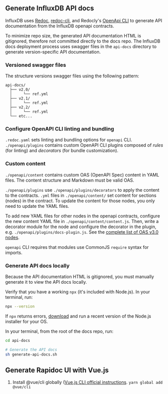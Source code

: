 ## Generate InfluxDB API docs
InfluxDB uses [Redoc](https://github.com/Redocly/redoc/),
[redoc-cli](https://github.com/Redocly/redoc/blob/master/cli/README.md),
and Redocly's [OpenApi CLI](https://redoc.ly/docs/cli/) to generate
API documentation from the InfluxDB openapi contracts.

To minimize repo size, the generated API documentation HTML is gitignored, therefore
not committed directly to the docs repo.
The InfluxDB docs deployment process uses swagger files in the `api-docs` directory
to generate version-specific API documentation.

### Versioned swagger files
The structure versions swagger files using the following pattern:

```
api-docs/
  ├── v2.0/
  │     └── ref.yml
  ├── v2.1/
  │     └── ref.yml
  ├── v2.2/
  │     └── ref.yml
  └── etc...
```

### Configure OpenAPI CLI linting and bundling
`.redoc.yaml` sets linting and bundling options for `openapi` CLI.
`./openapi/plugins` contains custom OpenAPI CLI plugins composed of *rules* (for linting) and *decorators* (for bundle customization).

### Custom content
`./openapi/content` contains custom OAS (OpenAPI Spec) content in YAML files. The content structure and Markdown must be valid OAS.

`./openapi/plugins` use `./openapi/plugins/decorators` to apply the content to the contracts.
`.yml` files in `./openapi/content/` set content for sections (nodes) in the contract. To update the content for those nodes, you only need to update the YAML files.

To add new YAML files for other nodes in the openapi contracts, configure the new content YAML file in `./openapi/content/content.js`. Then, write a decorator module for the node and configure the decorator in the plugin, e.g. `./openapi/plugins/docs-plugin.js`. See the [complete list of OAS v3.0 nodes](https://github.com/Redocly/openapi-cli/blob/master/packages/core/src/types/oas3.ts#L529).

`openapi` CLI requires that modules use CommonJS `require` syntax for imports. 

### Generate API docs locally
Because the API documentation HTML is gitignored, you must manually generate it
to view the API docs locally.

Verify that you have a working `npx` (it's included with Node.js).
In your terminal, run:

```sh
npx --version
```

If `npx` returns errors, [download](https://nodejs.org/en/) and run a recent version of the Node.js installer for your OS.

In your terminal, from the root of the docs repo, run:

```sh
cd api-docs

# Generate the API docs
sh generate-api-docs.sh
```

## Generate Rapidoc UI with Vue.js
1. Install @vue/cli globally ([Vue.js CLI official instructions](https://cli.vuejs.org/guide/installation.html).
   `yarn global add @vue/cli`


